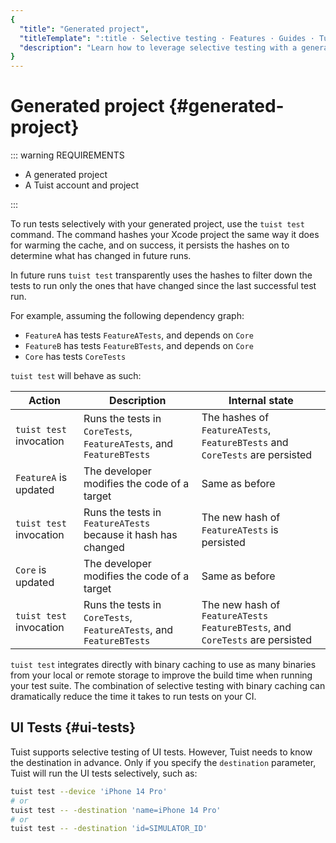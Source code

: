 ```yaml
---
{
  "title": "Generated project",
  "titleTemplate": ":title · Selective testing · Features · Guides · Tuist",
  "description": "Learn how to leverage selective testing with a generated project."
}
---
```

# Generated project {#generated-project}

::: warning REQUIREMENTS
<!-- -->
- A <LocalizedLink href="/guides/features/projects">generated
  project</LocalizedLink>
- A <LocalizedLink href="/guides/server/accounts-and-projects">Tuist account and
  project</LocalizedLink>
<!-- -->
:::

To run tests selectively with your generated project, use the `tuist test`
command. The command
<LocalizedLink href="/guides/features/projects/hashing">hashes</LocalizedLink>
your Xcode project the same way it does for
<LocalizedLink href="/guides/features/cache#cache-warming">warming the
cache</LocalizedLink>, and on success, it persists the hashes on to determine
what has changed in future runs.

In future runs `tuist test` transparently uses the hashes to filter down the
tests to run only the ones that have changed since the last successful test run.

For example, assuming the following dependency graph:

- `FeatureA` has tests `FeatureATests`, and depends on `Core`
- `FeatureB` has tests `FeatureBTests`, and depends on `Core`
- `Core` has tests `CoreTests`

`tuist test` will behave as such:

| Action                  | Description                                                         | Internal state                                                                 |
| ----------------------- | ------------------------------------------------------------------- | ------------------------------------------------------------------------------ |
| `tuist test` invocation | Runs the tests in `CoreTests`, `FeatureATests`, and `FeatureBTests` | The hashes of `FeatureATests`, `FeatureBTests` and `CoreTests` are persisted   |
| `FeatureA` is updated   | The developer modifies the code of a target                         | Same as before                                                                 |
| `tuist test` invocation | Runs the tests in `FeatureATests` because it hash has changed       | The new hash of `FeatureATests` is persisted                                   |
| `Core` is updated       | The developer modifies the code of a target                         | Same as before                                                                 |
| `tuist test` invocation | Runs the tests in `CoreTests`, `FeatureATests`, and `FeatureBTests` | The new hash of `FeatureATests` `FeatureBTests`, and `CoreTests` are persisted |

`tuist test` integrates directly with binary caching to use as many binaries
from your local or remote storage to improve the build time when running your
test suite. The combination of selective testing with binary caching can
dramatically reduce the time it takes to run tests on your CI.

## UI Tests {#ui-tests}

Tuist supports selective testing of UI tests. However, Tuist needs to know the
destination in advance. Only if you specify the `destination` parameter, Tuist
will run the UI tests selectively, such as:
```sh
tuist test --device 'iPhone 14 Pro'
# or
tuist test -- -destination 'name=iPhone 14 Pro'
# or
tuist test -- -destination 'id=SIMULATOR_ID'
```
